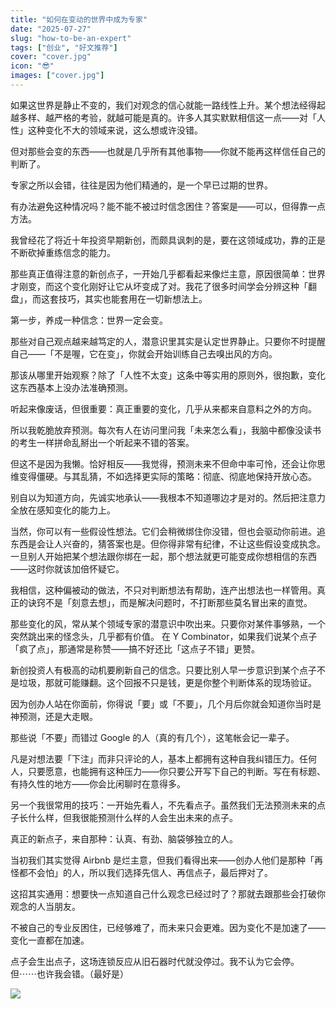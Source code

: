 ```yaml
---
title: "如何在变动的世界中成为专家"
date: "2025-07-27"
slug: "how-to-be-an-expert"
tags: ["创业", "好文推荐"]
cover: "cover.jpg"
icon: "😎"
images: ["cover.jpg"]
---
```

如果这世界是静止不变的，我们对观念的信心就能一路线性上升。某个想法经得起越多样、越严格的考验，就越可能是真的。许多人其实默默相信这一点——对「人性」这种变化不大的领域来说，这么想或许没错。



但对那些会变的东西——也就是几乎所有其他事物——你就不能再这样信任自己的判断了。



专家之所以会错，往往是因为他们精通的，是一个早已过期的世界。



有办法避免这种情况吗？能不能不被过时信念困住？答案是——可以，但得靠一点方法。



我曾经花了将近十年投资早期新创，而颇具讽刺的是，要在这领域成功，靠的正是不断砍掉重练信念的能力。



那些真正值得注意的新创点子，一开始几乎都看起来像烂主意，原因很简单：世界才刚变，而这个变化刚好让它从坏变成了对。我花了很多时间学会分辨这种「翻盘」，而这套技巧，其实也能套用在一切新想法上。



第一步，养成一种信念：世界一定会变。



那些对自己观点越来越笃定的人，潜意识里其实是认定世界静止。只要你不时提醒自己——「不是喔，它在变」，你就会开始训练自己去嗅出风的方向。



那该从哪里开始观察？除了「人性不太变」这条中等实用的原则外，很抱歉，变化这东西基本上没办法准确预测。



听起来像废话，但很重要：真正重要的变化，几乎从来都来自意料之外的方向。



所以我乾脆放弃预测。每次有人在访问里问我「未来怎么看」，我脑中都像没读书的考生一样拼命乱掰出一个听起来不错的答案。



但这不是因为我懒。恰好相反——我觉得，预测未来不但命中率可怜，还会让你思维变得僵硬。与其乱猜，不如选择更实际的策略：彻底、彻底地保持开放心态。



别自以为知道方向，先诚实地承认——我根本不知道哪边才是对的。然后把注意力全放在感知变化的能力上。



当然，你可以有一些假设性想法。它们会稍微绑住你没错，但也会驱动你前进。追东西是会让人兴奋的，猜答案也是。但你得非常有纪律，不让这些假设变成执念。
一旦别人开始把某个想法跟你绑在一起，那个想法就更可能变成你想相信的东西——这时你就该加倍怀疑它。



我相信，这种偏被动的做法，不只对判断想法有帮助，连产出想法也一样管用。真正的诀窍不是「刻意去想」，而是解决问题时，不打断那些莫名冒出来的直觉。



那些变化的风，常从某个领域专家的潜意识中吹出来。只要你对某件事够熟，一个突然跳出来的怪念头，几乎都有价值。
在 Y Combinator，如果我们说某个点子「疯了点」，那通常是称赞——搞不好还比「这点子不错」更赞。



新创投资人有极高的动机要刷新自己的信念。只要比别人早一步意识到某个点子不是垃圾，那就可能赚翻。这个回报不只是钱，更是你整个判断体系的现场验证。



因为创办人站在你面前，你得说「要」或「不要」，几个月后你就会知道你当时是神预测，还是大走眼。



那些说「不要」而错过 Google 的人（真的有几个），这笔帐会记一辈子。



凡是对想法要「下注」而非只评论的人，基本上都拥有这种自我纠错压力。任何人，只要愿意，也能拥有这种压力——你只要公开写下自己的判断。写在有标题、有持久性的地方——你会比闲聊时在意得多。



另一个我很常用的技巧：一开始先看人，不先看点子。虽然我们无法预测未来的点子长什么样，但我很能预测什么样的人会生出未来的点子。



真正的新点子，来自那种：认真、有劲、脑袋够独立的人。



当初我们其实觉得 Airbnb 是烂主意，但我们看得出来——创办人他们是那种「再怪都不会怕」的人，所以我们选择先信人、再信点子，最后押对了。



这招其实通用：想要快一点知道自己什么观念已经过时了？那就去跟那些会打破你观念的人当朋友。



不被自己的专业反困住，已经够难了，而未来只会更难。因为变化不是加速了——变化一直都在加速。



点子会生出点子，这场连锁反应从旧石器时代就没停过。我不认为它会停。
但⋯⋯也许我会错。（最好是）




![](https://prod-files-secure.s3.us-west-2.amazonaws.com/112d0858-5090-4d34-a606-b75eb8d65fd2/46476355-9cf3-4e99-9b7a-3531bc426380/1000202064.png?X-Amz-Algorithm=AWS4-HMAC-SHA256&X-Amz-Content-Sha256=UNSIGNED-PAYLOAD&X-Amz-Credential=ASIAZI2LB4666Z5JVJBT%2F20250901%2Fus-west-2%2Fs3%2Faws4_request&X-Amz-Date=20250901T172932Z&X-Amz-Expires=3600&X-Amz-Security-Token=IQoJb3JpZ2luX2VjELH%2F%2F%2F%2F%2F%2F%2F%2F%2F%2FwEaCXVzLXdlc3QtMiJHMEUCIQCtc6Kn7W0C%2BVJ8e1%2BXMV5doW4Av2XNMGDIi9mXcjFkyQIgKWgFO7MTgRd6IrNnaOxW3EBxzHlMzdpx6kQZJ9rhpOYq%2FwMIGhAAGgw2Mzc0MjMxODM4MDUiDNsTNbKeikU28mkLPyrcA1C9jxs9gG8V8xsKro3YsW4LJDETVZrbA0izQomBqJMyGU%2FZT2dyTMIM0ZQp2jrWUSnRnELJFAURB3sTOBSuZ9TJdHDod9Tx7fKcj8bPnok3F5OcBYbxZvN6lESay2Ox4yoRwLiNUZzAx8fTmrsoaV8z11eXH%2FafkZ1kgL3Ub25DyIvKDkRtLDiHMQCw16T8abHjXPki2XLDLJDoc9xEiNG9OBx%2Bqg2zDYS1jTEyqWGFLiWQgKLnSkKDoq0K8XnRVxbWkkCCgp33YabP1vSh%2FvLJxFiNp%2F0BfPeAGbhcoElmgu0GND046QKYrKkCuyf3cu1HMYK%2FKhZZerjJtVlbsimXVlCBKATug4SRWXlHSAUKAOwLoxSQ2Iku9CHvT4Al9szsF%2BCpSZo2ceBz2GNci4%2B7dGQugmMRcocykSRO5pAvjSWgmajJhwizDWXckb1QkvjrDWESVMrs3LPwLx9lfrRg1kARPxhj%2F5FlG7Oj%2FwtRPLIQPN2p%2BUHlklZPxJd8gpU6ftnWynP8WgA3XaM9eXjA3ZSF%2FUxL2lZtwx%2FkXQByWm%2BqM8gMkayCK8QITUDRrX73s0e1ep3mU%2Bc%2BQPtbjOIT%2FBNXMe11kBIn69dnHxkxr%2BbsGTtPl6QTSMmQMPCX18UGOqUBmF9DU6v5QRjshfC92EGESLf%2BVqEhilrnU%2FTDTG9P2ZxyScDO%2Bw%2FYNxCG5MhGp1ksVvXdRTJp%2Fhj8XEB1PR6dzFhwQSRW7sa8i8X2YBlTUnDZoqMTi0C5GhbjpbShuqttBJnHp0RWT%2BPSxNKaWCHp2LArzcbHSovsiTAKunZLV119EkgxbgBhEaBwDdK1U24w5FGPOXUOhjXjBoj0HPJSyadxPfn1&X-Amz-Signature=72906ed28e26348e00a7c2b14ef1d190802d5b2c3a20b96d4d0a4d4edb584917&X-Amz-SignedHeaders=host&x-amz-checksum-mode=ENABLED&x-id=GetObject)

